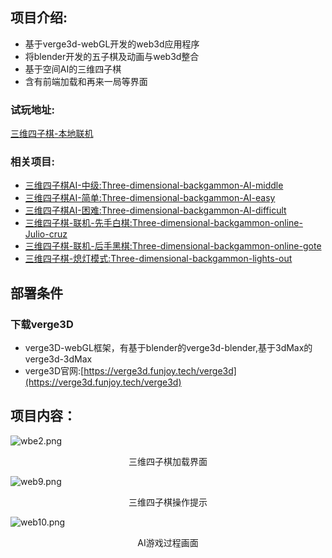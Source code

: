 ## 项目介绍:
- 基于verge3d-webGL开发的web3d应用程序
- 将blender开发的五子棋及动画与web3d整合
- 基于空间AI的三维四子棋
- 含有前端加载和再来一局等界面

### 试玩地址:
[三维四子棋-本地联机](https://f01-1309918226.file.myqcloud.com/42/2022/06/14/KarGoBang1/loading.html?x-cos-traffic-limit=819200)


### 相关项目:
- [三维四子棋AI-中级:Three-dimensional-backgammon-AI-middle](https://github.com/MrOwenovo/Three-dimensional-backgammon-AI-middle) <br>
- [三维四子棋AI-简单:Three-dimensional-backgammon-AI-easy](https://github.com/MrOwenovo/Three-dimensional-backgammon-AI-easy) <br>
- [三维四子棋AI-困难:Three-dimensional-backgammon-AI-difficult](https://github.com/MrOwenovo/Three-dimensional-backgammon-AI-difficult) <br>
- [三维四子棋-联机-先手白棋:Three-dimensional-backgammon-online-Julio-cruz](https://github.com/MrOwenovo/Three-dimensional-backgammon-online-Julio-cruz) <br>
- [三维四子棋-联机-后手黑棋:Three-dimensional-backgammon-online-gote](https://github.com/MrOwenovo/Three-dimensional-backgammon-online-gote) <br>
- [三维四子棋-熄灯模式:Three-dimensional-backgammon-lights-out](https://github.com/MrOwenovo/Three-dimensional-backgammon-lights-out) <br>


## 部署条件
### 下载verge3D
- verge3D-webGL框架，有基于blender的verge3d-blender,基于3dMax的verge3d-3dMax
- verge3D官网:[https://verge3d.funjoy.tech/verge3d](https://verge3d.funjoy.tech/verge3d)

## 项目内容：
![wbe2.png](https://s2.loli.net/2022/07/01/bIhHDMVkUL2Z5Tw.png)
<p align="center">三维四子棋加载界面</p>

![web9.png](https://s2.loli.net/2022/07/01/8oAu592ghDTQMsx.png)
<p align="center">三维四子棋操作提示</p>

![web10.png](https://s2.loli.net/2022/07/01/UcNkqfzlKa5B4JV.png)
<p align="center">AI游戏过程画面</p>
